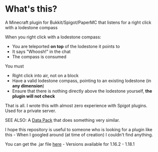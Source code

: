 # What's this?

A Minecraft plugin for Bukkit/Spigot/PaperMC that listens for a right click with a lodestone compass

When you right click with a lodestone compass:
- You are teleported **on top** of the lodestone it points to
- It says "Whoosh!" in the chat
- The compass is consumed

You must
- Right click into air, not on a block
- Have a valid lodestone compass, pointing to an existing lodestone (in **any dimension**)
- Ensure that there is nothing directly above the lodestone yourself, **the plugin will not check**

That is all. I wrote this with almost zero experience with Spigot plugins. Used for a private server.

SEE ALSO: A [Data Pack](https://github.com/NicolasBissig/Lodeport) that does something very similar. 

I hope this repository is useful to someone who is looking for a plugin like this - When I googled around (at time of creation) I couldn't find anything.

You can get the .jar file [here](https://github.com/percyqaz/LodestoneTeleport/releases/) - Versions available for 1.16.2 - 1.18.1